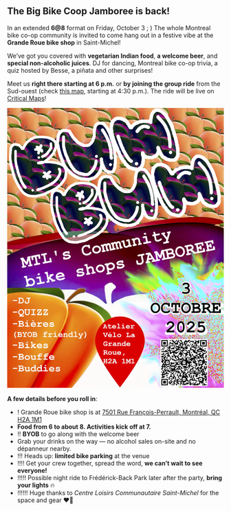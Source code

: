## The Big Bike Coop Jamboree is back!  

In an extended **6@8** format on Friday, October 3 ; ) The whole Montreal bike co-op community is invited to come hang out in a festive vibe at the **Grande Roue bike shop** in Saint-Michel!  

We’ve got you covered with **vegetarian Indian food**, **a welcome beer**, and **special non-alcoholic juices**. DJ for dancing, Montreal bike co-op trivia, a quiz hosted by Besse, a piñata and other surprises!  

Meet us **right there starting at 6 p.m.** or **by joining the group ride** from the Sud-ouest (check [this map](https://maps.app.goo.gl/u9d4kkXZTeCpuSUf7), starting at 4:30 p.m.). The ride will be live on [Critical Maps](https://www.criticalmaps.net/map#13/45.5184/-73.5721)!  

<img src="/imgs/GrandRassemblement2025BUM.jpg" alt="poster"></img>

**A few details before you roll in**:  

- !  Grande Roue bike shop is at [7501 Rue François-Perrault, Montréal, QC H2A 1M1](https://maps.app.goo.gl/NYTtmSLMoipRxqn67)  
- **Food from 6 to about 8. Activities kick off at 7.**  
- !!  **BYOB** to go along with the welcome beer  
- Grab your drinks on the way — no alcohol sales on-site and no dépanneur nearby.  
- !!! Heads up: **limited bike parking** at the venue  
- !!!! Get your crew together, spread the word, **we can’t wait to see everyone!**  
- !!!!! Possible night ride to Frédérick-Back Park later after the party, **bring your lights** 🔥  
- !!!!!! Huge thanks to *Centre Loisirs Communautaire Saint-Michel* for the space and gear ❤️‍🔥
